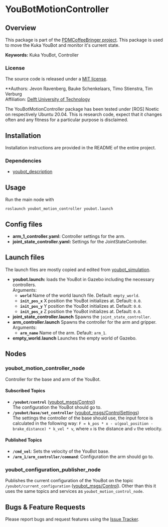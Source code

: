 # YouBotMotionController

## Overview

This package is part of the [PDMCoffeeBringer project](PDMCoffeeBringer). This package is used to move the Kuka YouBot and monitor it's current state.

**Keywords:** Kuka YouBot, Controller

### License

The source code is released under a [MIT license](LICENSE).

**Authors: Jevon Ravenberg, Bauke Schenkelaars, Timo Stienstra, Tim Verburg<br>
Affiliation: [Delft University of Technology](https://www.tudelft.nl/en/)

The YouBotMotionController package has been tested under [ROS] Noetic on respectively Ubuntu 20.04.
This is research code, expect that it changes often and any fitness for a particular purpose is disclaimed.

## Installation
Installation instructions are provided in the README of the entire project.
### Dependencies
* [youbot_description]

## Usage
Run the main node with

	roslaunch youbot_motion_controller youbot.launch

## Config files
* **arm_1_controller.yaml:** Controller settings for the arm.
* **joint_state_controller.yaml:** Settings for the JointStateController.

## Launch files
The launch files are mostly copied and edited from [youbot_simulation].
* **youbot.launch:** loads the YouBot in Gazebo including the necessary controllers.<br>
  Arguments:
    - **`world`** Name of the world launch file. Default: `empty_world`.
    - **`init_pos_x`** X position the YouBot initializes at. Default: `0.0`.
    - **`init_pos_y`** Y position the YouBot initializes at. Default: `0.0`.
    - **`init_pos_z`** Z position the YouBot initializes at. Default: `0.0`.
* **joint_state_controller.launch** Spawns the `joint_state_controller`.
* **arm_controller.launch** Spawns the controller for the arm and gripper.<br>
  Arguments:
  - **`arm_name`** Name of the arm. Default: `arm_1`.
* **empty_world.launch** Launches the empty world of Gazebo.

## Nodes

### youbot_motion_controller_node
Controller for the base and arm of the YouBot.
#### Subscribed Topics
* **`/youbot/control`** ([youbot_msgs/Control])<br>
  The configuration the YouBot should go to.
* **`/youbot/base/set_controller`** ([youbot_msgs/ControlSettings])<br>
  The settings the controller of the base should use, the input force is calculated in the following way: `F = k_pos * x - u(goal_position - brake_distance) * k_vel * v`, where `x` is the distance and `v` the velocity.
#### Published Topics
* **`/cmd_vel`**: Sets the velocity of the YouBot base.
* **`/arm_1/arm_controller/command`**: Configuration the arm should go to.

### youbot_configuration_publisher_node
Publishes the current configuration of the YouBot on the topic `/youbot/current_configuration` ([youbot_msgs/Control]). Other than this it uses the same topics and services as `youbot_motion_control_node`.

## Bugs & Feature Requests
Please report bugs and request features using the [Issue Tracker].

[PDMCoffeeBringer]: https://github.com/Tverburg1/PDMCoffeeBringer
[youbot_description]: https://github.com/Tstienstra/youbot_description
[youbot_simulation]: https://github.com/Tstienstra/youbot_simulation
[youbot_msgs/Control]: https://github.com/Tverburg1/PDMCoffeeBringer/blob/main/youbot_msgs/msg/Control.msg
[youbot_msgs/ControlSettings]: https://github.com/Tverburg1/PDMCoffeeBringer/blob/main/youbot_msgs/msg/ControlSettings.msg
[Issue Tracker]: https://github.com/Tverburg1/PDMCoffeeBringer/issues
